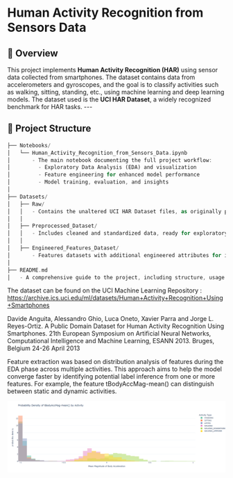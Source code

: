 # Human Activity Recognition from Sensors Data  
## 📖 Overview

This project implements **Human Activity Recognition (HAR)** using sensor data collected from smartphones. The dataset contains data from accelerometers and gyroscopes, and the goal is to classify activities such as walking, sitting, standing, etc., using machine learning and deep learning models.  The dataset used is the **UCI HAR Dataset**, a widely recognized benchmark for HAR tasks.  ---  
## 📂 Project Structure 
```rust
├── Notebooks/
│   └── Human_Activity_Recognition_from_Sensors_Data.ipynb
│       - The main notebook documenting the full project workflow:
│         - Exploratory Data Analysis (EDA) and visualization
│         - Feature engineering for enhanced model performance
│         - Model training, evaluation, and insights
│
├── Datasets/
│   ├── Raw/
│   │   - Contains the unaltered UCI HAR Dataset files, as originally provided.
│   │
│   ├── Preprocessed_Dataset/
│   │   - Includes cleaned and standardized data, ready for exploratory analysis and baseline modeling.
│   │
│   ├── Engineered_Features_Dataset/
│       - Features datasets with additional engineered attributes for improved classification accuracy.
│
├── README.md
│   - A comprehensive guide to the project, including structure, usage instructions, and methodology.

```
The dataset can be found on the UCI Machine Learning Repository : https://archive.ics.uci.edu/ml/datasets/Human+Activity+Recognition+Using+Smartphones

Davide Anguita, Alessandro Ghio, Luca Oneto, Xavier Parra and Jorge L. Reyes-Ortiz. A Public Domain Dataset for Human Activity Recognition Using Smartphones. 21th European Symposium on Artificial Neural Networks, Computational Intelligence and Machine Learning, ESANN 2013. Bruges, Belgium 24-26 April 2013

Feature extraction was based on distribution analysis of features during the EDA phase across multiple activities. This approach aims to help the model converge faster by identifying potential label inference from one or more features. For example, the feature tBodyAccMag-mean() can distinguish between static and dynamic activities.

![tBodyAccMag-mean](https://github.com/Warzn/Human-Activity-Recognition/blob/main/EDA_Visualizations/Probability%20Density%20of%20tBodyAccMag-mean()%20by%20Activity.png)

